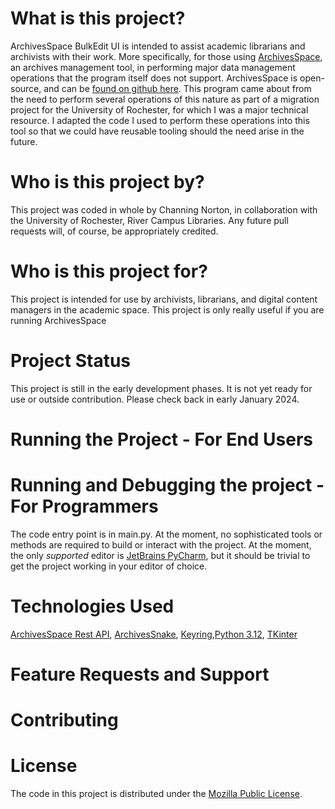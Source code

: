# What is this project?
ArchivesSpace BulkEdit UI is intended to assist academic librarians and archivists with their work. More specifically, for those using [ArchivesSpace](https://archivesspace.org/), an archives management tool, in performing major data management operations that the program itself does not support. ArchivesSpace is open-source, and can be [found on github here](https://github.com/archivesspace/archivesspace). This program came about from the need to perform several operations of this nature as part of a migration project for the University of Rochester, for which I was a major technical resource. I adapted the code I used to perform these operations into this tool so that we could have reusable tooling should the need arise in the future.
# Who is this project by?
This project was coded in whole by Channing Norton, in collaboration with the University of Rochester, River Campus Libraries. Any future pull requests will, of course, be appropriately credited.
# Who is this project for?
This project is intended for use by archivists, librarians, and digital content managers in the academic space. This project is only really useful if you are running ArchivesSpace
# Project Status
This project is still in the early development phases. It is not yet ready for use or outside contribution. Please check back in early January 2024.
# Running the Project - For End Users

# Running and Debugging the project - For Programmers
The code entry point is in main.py. At the moment, no sophisticated tools or methods are required to build or interact with the project. At the moment, the only _supported_ editor is [JetBrains PyCharm](https://www.jetbrains.com/pycharm/), but it should be trivial to get the project working in your editor of choice.
# Technologies Used
[ArchivesSpace Rest API](https://archivesspace.github.io/archivesspace/api/#introduction), [ArchivesSnake](https://github.com/archivesspace-labs/ArchivesSnake), [Keyring](https://pypi.org/project/keyring/),[Python 3.12](https://www.python.org/), [TKinter](https://docs.python.org/3/library/tkinter.html#module-tkinter)
# Feature Requests and Support

# Contributing

# License
The code in this project is distributed under the [Mozilla Public License](https://www.mozilla.org/en-US/MPL/2.0/).